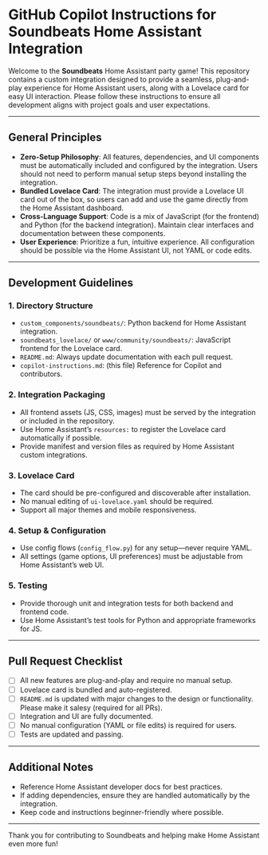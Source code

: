 # GitHub Copilot Instructions for Soundbeats Home Assistant Integration

Welcome to the **Soundbeats** Home Assistant party game! This repository contains a custom integration designed to provide a seamless, plug-and-play experience for Home Assistant users, along with a Lovelace card for easy UI interaction. Please follow these instructions to ensure all development aligns with project goals and user expectations.

---

## General Principles

- **Zero-Setup Philosophy**: All features, dependencies, and UI components must be automatically included and configured by the integration. Users should not need to perform manual setup steps beyond installing the integration.
- **Bundled Lovelace Card**: The integration must provide a Lovelace UI card out of the box, so users can add and use the game directly from the Home Assistant dashboard.
- **Cross-Language Support**: Code is a mix of JavaScript (for the frontend) and Python (for the backend integration). Maintain clear interfaces and documentation between these components.
- **User Experience**: Prioritize a fun, intuitive experience. All configuration should be possible via the Home Assistant UI, not YAML or code edits.

---

## Development Guidelines

### 1. Directory Structure

- `custom_components/soundbeats/`: Python backend for Home Assistant integration.
- `soundbeats_lovelace/` or `www/community/soundbeats/`: JavaScript frontend for the Lovelace card.
- `README.md`: Always update documentation with each pull request.
- `copilot-instructions.md`: (this file) Reference for Copilot and contributors.

### 2. Integration Packaging

- All frontend assets (JS, CSS, images) must be served by the integration or included in the repository.
- Use Home Assistant’s `resources:` to register the Lovelace card automatically if possible.
- Provide manifest and version files as required by Home Assistant custom integrations.

### 3. Lovelace Card

- The card should be pre-configured and discoverable after installation.
- No manual editing of `ui-lovelace.yaml` should be required.
- Support all major themes and mobile responsiveness.

### 4. Setup & Configuration

- Use config flows (`config_flow.py`) for any setup—never require YAML.
- All settings (game options, UI preferences) must be adjustable from Home Assistant’s web UI.

### 5. Testing

- Provide thorough unit and integration tests for both backend and frontend code.
- Use Home Assistant’s test tools for Python and appropriate frameworks for JS.

---

## Pull Request Checklist

- [ ] All new features are plug-and-play and require no manual setup.
- [ ] Lovelace card is bundled and auto-registered.
- [ ] `README.md` is updated with major changes to the design or functionality. Please make it salesy (required for all PRs).
- [ ] Integration and UI are fully documented.
- [ ] No manual configuration (YAML or file edits) is required for users.
- [ ] Tests are updated and passing.

---

## Additional Notes

- Reference Home Assistant developer docs for best practices.
- If adding dependencies, ensure they are handled automatically by the integration.
- Keep code and instructions beginner-friendly where possible.

---

Thank you for contributing to Soundbeats and helping make Home Assistant even more fun!
